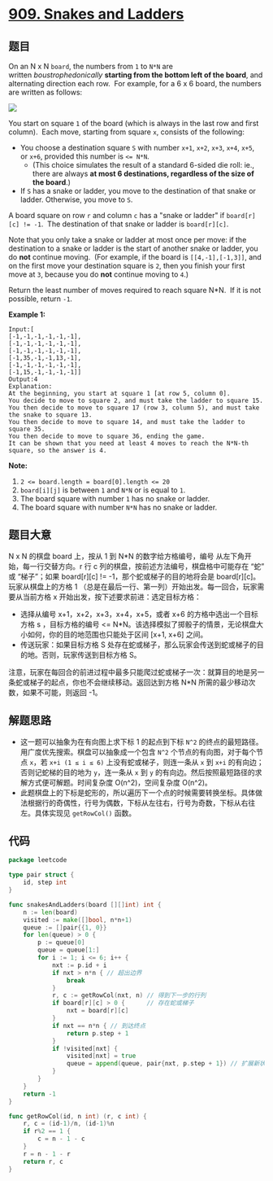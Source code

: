 # [909. Snakes and Ladders](https://leetcode.com/problems/snakes-and-ladders/)


## 题目

On an N x N `board`, the numbers from `1` to `N*N` are written *boustrophedonically* **starting from the bottom left of the board**, and alternating direction each row.  For example, for a 6 x 6 board, the numbers are written as follows:


![](https://assets.leetcode.com/uploads/2018/09/23/snakes.png)

You start on square `1` of the board (which is always in the last row and first column).  Each move, starting from square `x`, consists of the following:

- You choose a destination square `S` with number `x+1`, `x+2`, `x+3`, `x+4`, `x+5`, or `x+6`, provided this number is `<= N*N`.
    - (This choice simulates the result of a standard 6-sided die roll: ie., there are always **at most 6 destinations, regardless of the size of the board**.)
- If `S` has a snake or ladder, you move to the destination of that snake or ladder. Otherwise, you move to `S`.

A board square on row `r` and column `c` has a "snake or ladder" if `board[r][c] != -1`.  The destination of that snake or ladder is `board[r][c]`.

Note that you only take a snake or ladder at most once per move: if the destination to a snake or ladder is the start of another snake or ladder, you do **not** continue moving.  (For example, if the board is `[[4,-1],[-1,3]]`, and on the first move your destination square is `2`, then you finish your first move at `3`, because you do **not** continue moving to `4`.)

Return the least number of moves required to reach square N*N.  If it is not possible, return `-1`.

**Example 1:**

```
Input:[
[-1,-1,-1,-1,-1,-1],
[-1,-1,-1,-1,-1,-1],
[-1,-1,-1,-1,-1,-1],
[-1,35,-1,-1,13,-1],
[-1,-1,-1,-1,-1,-1],
[-1,15,-1,-1,-1,-1]]
Output:4
Explanation:
At the beginning, you start at square 1 [at row 5, column 0].
You decide to move to square 2, and must take the ladder to square 15.
You then decide to move to square 17 (row 3, column 5), and must take the snake to square 13.
You then decide to move to square 14, and must take the ladder to square 35.
You then decide to move to square 36, ending the game.
It can be shown that you need at least 4 moves to reach the N*N-th square, so the answer is 4.

```

**Note:**

1. `2 <= board.length = board[0].length <= 20`
2. `board[i][j]` is between `1` and `N*N` or is equal to `1`.
3. The board square with number `1` has no snake or ladder.
4. The board square with number `N*N` has no snake or ladder.

## 题目大意

N x N 的棋盘 board 上，按从 1 到 N*N 的数字给方格编号，编号 从左下角开始，每一行交替方向。r 行 c 列的棋盘，按前述方法编号，棋盘格中可能存在 “蛇” 或 “梯子”；如果 board[r][c] != -1，那个蛇或梯子的目的地将会是 board[r][c]。玩家从棋盘上的方格 1 （总是在最后一行、第一列）开始出发。每一回合，玩家需要从当前方格 x 开始出发，按下述要求前进：选定目标方格：

- 选择从编号 x+1，x+2，x+3，x+4，x+5，或者 x+6 的方格中选出一个目标方格 s ，目标方格的编号 <= N*N。该选择模拟了掷骰子的情景，无论棋盘大小如何，你的目的地范围也只能处于区间 [x+1, x+6] 之间。
- 传送玩家：如果目标方格 S 处存在蛇或梯子，那么玩家会传送到蛇或梯子的目的地。否则，玩家传送到目标方格 S。

注意，玩家在每回合的前进过程中最多只能爬过蛇或梯子一次：就算目的地是另一条蛇或梯子的起点，你也不会继续移动。返回达到方格 N*N 所需的最少移动次数，如果不可能，则返回 -1。

## 解题思路

- 这一题可以抽象为在有向图上求下标 1 的起点到下标 `N^2` 的终点的最短路径。用广度优先搜索。棋盘可以抽象成一个包含 `N^2` 个节点的有向图，对于每个节点 `x`，若 `x+i (1 ≤ i ≤ 6)` 上没有蛇或梯子，则连一条从 `x` 到 `x+i` 的有向边；否则记蛇梯的目的地为 `y`，连一条从 `x` 到 `y` 的有向边。然后按照最短路径的求解方式便可解题。时间复杂度 O(n^2)，空间复杂度 O(n^2)。
- 此题棋盘上的下标是蛇形的，所以遍历下一个点的时候需要转换坐标。具体做法根据行的奇偶性，行号为偶数，下标从左往右，行号为奇数，下标从右往左。具体实现见 `getRowCol()` 函数。

## 代码

```go
package leetcode

type pair struct {
    id, step int
}

func snakesAndLadders(board [][]int) int {
    n := len(board)
    visited := make([]bool, n*n+1)
    queue := []pair{{1, 0}}
    for len(queue) > 0 {
        p := queue[0]
        queue = queue[1:]
        for i := 1; i <= 6; i++ {
            nxt := p.id + i
            if nxt > n*n { // 超出边界
                break
            }
            r, c := getRowCol(nxt, n) // 得到下一步的行列
            if board[r][c] > 0 {      // 存在蛇或梯子
                nxt = board[r][c]
            }
            if nxt == n*n { // 到达终点
                return p.step + 1
            }
            if !visited[nxt] {
                visited[nxt] = true
                queue = append(queue, pair{nxt, p.step + 1}) // 扩展新状态
            }
        }
    }
    return -1
}

func getRowCol(id, n int) (r, c int) {
    r, c = (id-1)/n, (id-1)%n
    if r%2 == 1 {
        c = n - 1 - c
    }
    r = n - 1 - r
    return r, c
}
```